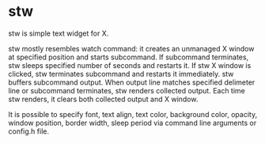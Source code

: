# stw

stw is simple text widget for X.

stw mostly resembles watch command:
it creates an unmanaged X window at specified position and starts subcommand.
If subcommand terminates, stw sleeps specified number of seconds and restarts it.
If stw X window is clicked, stw terminates subcommand and restarts it immediately.
stw buffers subcommand output.
When output line matches specified delimeter line or subcommand terminates, stw renders collected output.
Each time stw renders, it clears both collected output and X window.

It is possible to specify font, text align, text color, background color, opacity, window position, border width, sleep period via command line arguments or config.h file.